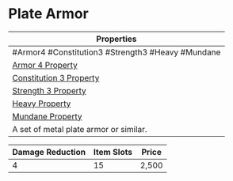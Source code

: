 ---
---

# Plate Armor

|Properties|
|----------|
|\#Armor4 #Constitution3 #Strength3 #Heavy #Mundane|
|[Armor 4 Property](../Armor%20Properties/Armor%20X%20Property.md)|
|[Constitution 3 Property](../Armor%20Properties/Constitution%20X%20Property.md)|
|[Strength 3 Property](../Armor%20Properties/Strength%20X%20Property.md)|
|[Heavy Property](../Armor%20Properties/Heavy%20Property.md)|
|[Mundane Property](../../../Material%20Properties/Mundane%20Property.md)|
|A set of metal plate armor or similar.|

|Damage Reduction|Item Slots|Price|
|----------------|----------|-----|
|4|15|2,500|
